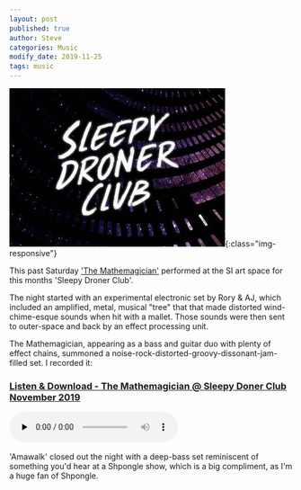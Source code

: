 ```yaml
---
layout: post
published: true
author: Steve
categories: Music
modify_date: 2019-11-25 
tags: music
---
```

![SleepyDroner](/img/SleepyDronerClub.jpg){:class="img-responsive"}

This past Saturday ['The Mathemagician'](https://music.nemirex.co/) performed at the SI art space for this months 'Sleepy Droner Club'.

The night started with an experimental electronic set by Rory & AJ, which included an amplified, metal, musical "tree" that that made distorted wind-chime-esque sounds when hit with a mallet. Those sounds were then sent to outer-space and back by an effect processing unit.

The Mathemagician, appearing as a bass and guitar duo with plenty of effect chains, summoned a noise-rock-distorted-groovy-dissonant-jam-filled set. I recorded it:  

### [Listen & Download - The Mathemagician @ Sleepy Doner Club November 2019](/Sleepy_droner_Mathemagician.mp3) 

<audio src="/Sleepy_droner_Mathemagician.mp3" preload="none" controls="controls"></audio>

'Amawalk' closed out the night with a deep-bass set reminiscent of something you'd hear at a Shpongle show, which is a big compliment, as I'm a huge fan of Shpongle.
